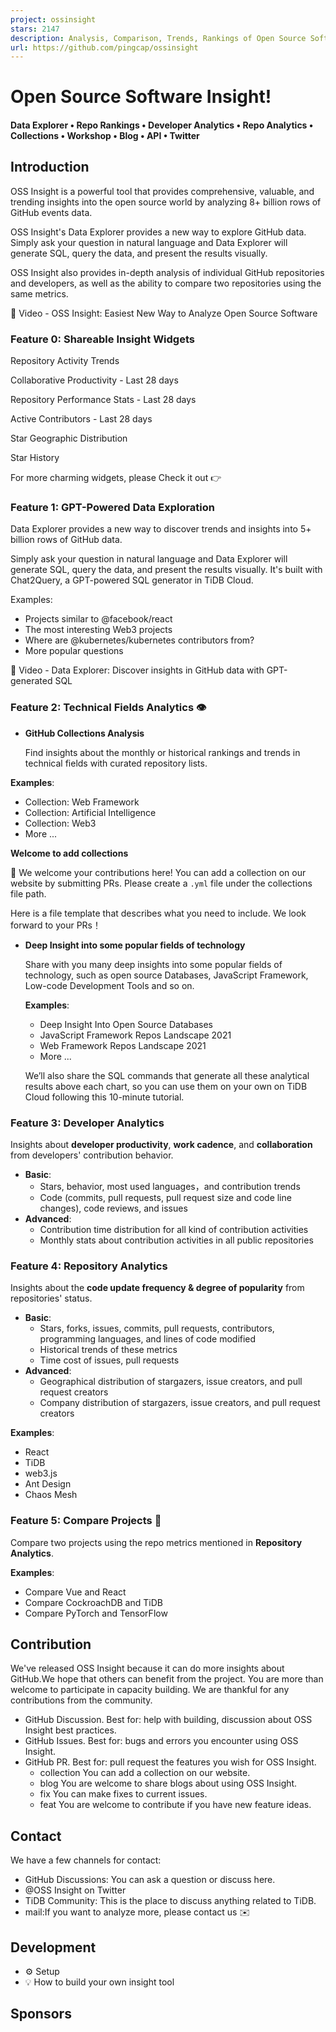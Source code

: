 ```yaml
---
project: ossinsight
stars: 2147
description: Analysis, Comparison, Trends, Rankings of Open Source Software, you can also get insight from more than 7 billion with natural language (powered by OpenAI). Follow us on Twitter: https://twitter.com/ossinsight
url: https://github.com/pingcap/ossinsight
---
```


Open Source Software Insight!
=============================

#### **Data Explorer** • **Repo Rankings** • **Developer Analytics** • Repo Analytics • Collections • Workshop • Blog • API • Twitter

Introduction
------------

OSS Insight is a powerful tool that provides comprehensive, valuable, and trending insights into the open source world by analyzing 8+ billion rows of GitHub events data.

OSS Insight's Data Explorer provides a new way to explore GitHub data. Simply ask your question in natural language and Data Explorer will generate SQL, query the data, and present the results visually.

OSS Insight also provides in-depth analysis of individual GitHub repositories and developers, as well as the ability to compare two repositories using the same metrics.

🎦 Video - OSS Insight: Easiest New Way to Analyze Open Source Software

### **Feature 0: Shareable Insight Widgets**

Repository Activity Trends

Collaborative Productivity - Last 28 days

Repository Performance Stats - Last 28 days

Active Contributors - Last 28 days

Star Geographic Distribution

Star History

For more charming widgets, please Check it out 👉

### **Feature 1: GPT-Powered Data Exploration**

Data Explorer provides a new way to discover trends and insights into 5+ billion rows of GitHub data.

Simply ask your question in natural language and Data Explorer will generate SQL, query the data, and present the results visually. It's built with Chat2Query, a GPT-powered SQL generator in TiDB Cloud.

Examples:

-   Projects similar to @facebook/react
-   The most interesting Web3 projects
-   Where are @kubernetes/kubernetes contributors from?
-   More popular questions

🎦 Video - Data Explorer: Discover insights in GitHub data with GPT-generated SQL

### **Feature 2: Technical Fields Analytics 👁️**

-   **GitHub Collections Analysis**
    
    Find insights about the monthly or historical rankings and trends in technical fields with curated repository lists.
    

**Examples**:

-   Collection: Web Framework
-   Collection: Artificial Intelligence
-   Collection: Web3
-   More ...

**Welcome to add collections**

👏 We welcome your contributions here! You can add a collection on our website by submitting PRs. Please create a `.yml` file under the collections file path.

Here is a file template that describes what you need to include. We look forward to your PRs！

-   **Deep Insight into some popular fields of technology**
    
    Share with you many deep insights into some popular fields of technology, such as open source Databases, JavaScript Framework, Low-code Development Tools and so on.
    
    **Examples**:
    
    -   Deep Insight Into Open Source Databases
    -   JavaScript Framework Repos Landscape 2021
    -   Web Framework Repos Landscape 2021
    -   More ...
    
    We’ll also share the SQL commands that generate all these analytical results above each chart, so you can use them on your own on TiDB Cloud following this 10-minute tutorial.
    

### **Feature 3: Developer Analytics**

Insights about **developer productivity**, **work cadence**, and **collaboration** from developers' contribution behavior.

-   **Basic**:
    -   Stars, behavior, most used languages，and contribution trends
    -   Code (commits, pull requests, pull request size and code line changes), code reviews, and issues
-   **Advanced**:
    -   Contribution time distribution for all kind of contribution activities
    -   Monthly stats about contribution activities in all public repositories

### **Feature 4: Repository Analytics**

Insights about the **code update frequency & degree of popularity** from repositories' status.

-   **Basic**:
    -   Stars, forks, issues, commits, pull requests, contributors, programming languages, and lines of code modified
    -   Historical trends of these metrics
    -   Time cost of issues, pull requests
-   **Advanced**:
    -   Geographical distribution of stargazers, issue creators, and pull request creators
    -   Company distribution of stargazers, issue creators, and pull request creators

**Examples**:

-   React
-   TiDB
-   web3.js
-   Ant Design
-   Chaos Mesh

### **Feature 5: Compare Projects 🔨**

Compare two projects using the repo metrics mentioned in **Repository Analytics**.

**Examples**:

-   Compare Vue and React
-   Compare CockroachDB and TiDB
-   Compare PyTorch and TensorFlow

Contribution
------------

We've released OSS Insight because it can do more insights about GitHub.We hope that others can benefit from the project. You are more than welcome to participate in capacity building. We are thankful for any contributions from the community.

-   GitHub Discussion. Best for: help with building, discussion about OSS Insight best practices.
-   GitHub Issues. Best for: bugs and errors you encounter using OSS Insight.
-   GitHub PR. Best for: pull request the features you wish for OSS Insight.
    -   collection You can add a collection on our website.
    -   blog You are welcome to share blogs about using OSS Insight.
    -   fix You can make fixes to current issues.
    -   feat You are welcome to contribute if you have new feature ideas.

Contact
-------

We have a few channels for contact:

-   GitHub Discussions: You can ask a question or discuss here.
-   @OSS Insight on Twitter
-   TiDB Community: This is the place to discuss anything related to TiDB.
-   mail:If you want to analyze more, please contact us ✉️

Development
-----------

-   ⚙️ Setup
-   💡 How to build your own insight tool

Sponsors
--------
